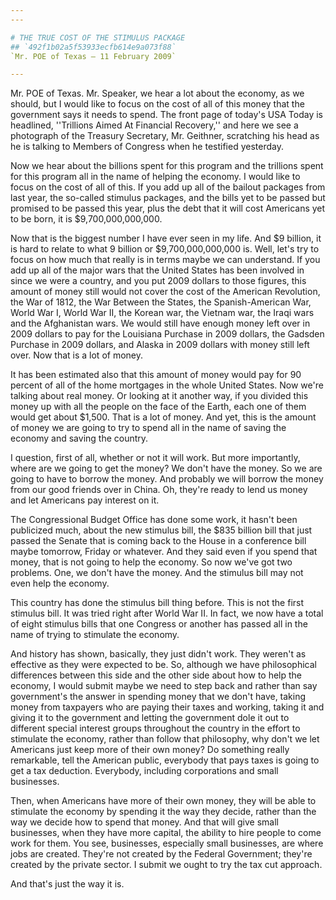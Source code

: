 ```yaml
---
---

# THE TRUE COST OF THE STIMULUS PACKAGE
## `492f1b02a5f53933ecfb614e9a073f88`
`Mr. POE of Texas — 11 February 2009`

---
```



Mr. POE of Texas. Mr. Speaker, we hear a lot about the economy, as we 
should, but I would like to focus on the cost of all of this money that 
the government says it needs to spend. The front page of today's USA 
Today is headlined, ''Trillions Aimed At Financial Recovery,'' and here 
we see a photograph of the Treasury Secretary, Mr. Geithner, scratching 
his head as he is talking to Members of Congress when he testified 
yesterday.

Now we hear about the billions spent for this program and the 
trillions spent for this program all in the name of helping the 
economy. I would like to focus on the cost of all of this. If you add 
up all of the bailout packages from last year, the so-called stimulus 
packages, and the bills yet to be passed but promised to be passed this 
year, plus the debt that it will cost Americans yet to be born, it is 
$9,700,000,000,000.



Now that is the biggest number I have ever seen in my life. And $9 
billion, it is hard to relate to what 9 billion or $9,700,000,000,000 
is. Well, let's try to focus on how much that really is in terms maybe 
we can understand. If you add up all of the major wars that the United 
States has been involved in since we were a country, and you put 2009 
dollars to those figures, this amount of money still would not cover 
the cost of the American Revolution, the War of 1812, the War Between 
the States, the Spanish-American War, World War I, World War II, the 
Korean war, the Vietnam war, the Iraqi wars and the Afghanistan wars. 
We would still have enough money left over in 2009 dollars to pay for 
the Louisiana Purchase in 2009 dollars, the Gadsden Purchase in 2009 
dollars, and Alaska in 2009 dollars with money still left over. Now 
that is a lot of money.

It has been estimated also that this amount of money would pay for 90 
percent of all of the home mortgages in the whole United States. Now 
we're talking about real money. Or looking at it another way, if you 
divided this money up with all the people on the face of the Earth, 
each one of them would get about $1,500. That is a lot of money. And 
yet, this is the amount of money we are going to try to spend all in 
the name of saving the economy and saving the country.

I question, first of all, whether or not it will work. But more 
importantly, where are we going to get the money? We don't have the 
money. So we are going to have to borrow the money. And probably we 
will borrow the money from our good friends over in China. Oh, they're 
ready to lend us money and let Americans pay interest on it.

The Congressional Budget Office has done some work, it hasn't been 
publicized much, about the new stimulus bill, the $835 billion bill 
that just passed the Senate that is coming back to the House in a 
conference bill maybe tomorrow, Friday or whatever. And they said even 
if you spend that money, that is not going to help the economy. So now 
we've got two problems. One, we don't have the money. And the stimulus 
bill may not even help the economy.

This country has done the stimulus bill thing before. This is not the 
first stimulus bill. It was tried right after World War II. In fact, we 
now have a total of eight stimulus bills that one Congress or another 
has passed all in the name of trying to stimulate the economy.



And history has shown, basically, they just didn't work. They weren't 
as effective as they were expected to be. So, although we have 
philosophical differences between this side and the other side about 
how to help the economy, I would submit maybe we need to step back and 
rather than say government's the answer in spending money that we don't 
have, taking money from taxpayers who are paying their taxes and 
working, taking it and giving it to the government and letting the 
government dole it out to different special interest groups throughout 
the country in the effort to stimulate the economy, rather than follow 
that philosophy, why don't we let Americans just keep more of their own 
money? Do something really remarkable, tell the American public, 
everybody that pays taxes is going to get a tax deduction. Everybody, 
including corporations and small businesses.

Then, when Americans have more of their own money, they will be able 
to stimulate the economy by spending it the way they decide, rather 
than the way we decide how to spend that money. And that will give 
small businesses, when they have more capital, the ability to hire 
people to come work for them. You see, businesses, especially small 
businesses, are where jobs are created. They're not created by the 
Federal Government; they're created by the private sector. I submit we 
ought to try the tax cut approach.

And that's just the way it is.
